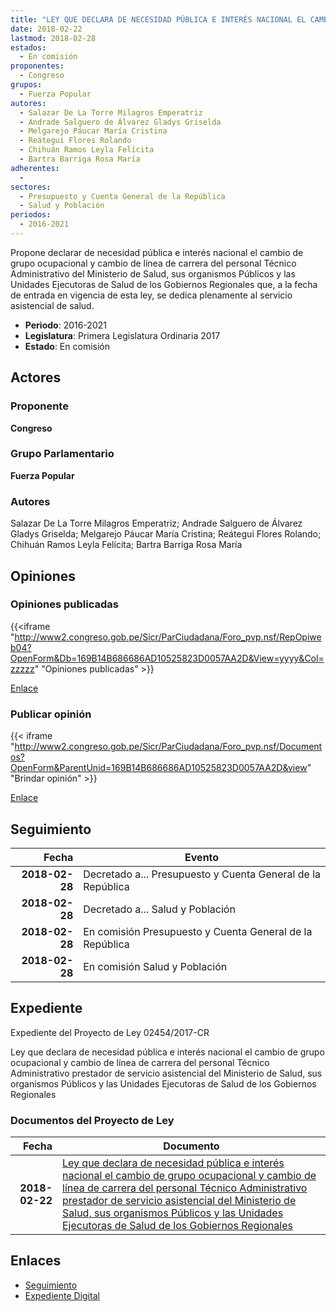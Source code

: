 ```yaml
---
title: "LEY QUE DECLARA DE NECESIDAD PÚBLICA E INTERÉS NACIONAL EL CAMBIO DE GRUPO OCUPACIONAL Y CAMBIO DE LÍNEA DE CARRERA DEL PERSONAL TÉCNICO ADMINISTRATIVO PRESTADOR DE SERVICIO ASISTENCIAL DEL MINISTERIO DE SALUD, SUS ORGANISMOS PÚBLICOS Y LAS UNIDADES EJECUTORAS DE SALUD DE LOS GOBIERNOS REGIONALES"
date: 2018-02-22
lastmod: 2018-02-28
estados: 
  - En comisión
proponentes: 
  - Congreso
grupos: 
  - Fuerza Popular
autores: 
  - Salazar De La Torre Milagros Emperatriz
  - Andrade Salguero de Álvarez Gladys Griselda
  - Melgarejo Páucar María Cristina
  - Reátegui Flores Rolando
  - Chihuán Ramos Leyla Felícita
  - Bartra Barriga Rosa María
adherentes: 
  - 
sectores: 
  - Presupuesto y Cuenta General de la República
  - Salud y Población
periodos: 
  - 2016-2021
---
```


Propone declarar de necesidad pública e interés nacional el cambio de grupo ocupacional y cambio de línea de carrera del personal Técnico Administrativo del Ministerio de Salud, sus organismos Públicos y las Unidades Ejecutoras de Salud de los Gobiernos Regionales que, a la fecha de entrada en vigencia de esta ley, se dedica plenamente al servicio asistencial de salud.

- **Periodo**: 2016-2021
- **Legislatura**: Primera Legislatura Ordinaria 2017
- **Estado**: En comisión

## Actores

### Proponente

**Congreso**

### Grupo Parlamentario

**Fuerza Popular**

### Autores

Salazar De La Torre Milagros Emperatriz; Andrade Salguero de Álvarez Gladys Griselda; Melgarejo Páucar María Cristina; Reátegui Flores Rolando; Chihuán Ramos Leyla Felícita; Bartra Barriga Rosa María


## Opiniones

### Opiniones publicadas

{{<iframe "http://www2.congreso.gob.pe/Sicr/ParCiudadana/Foro_pvp.nsf/RepOpiweb04?OpenForm&Db=169B14B686686AD10525823D0057AA2D&View=yyyy&Col=zzzzz" "Opiniones publicadas" >}}

[Enlace](http://www2.congreso.gob.pe/Sicr/ParCiudadana/Foro_pvp.nsf/RepOpiweb04?OpenForm&Db=169B14B686686AD10525823D0057AA2D&View=yyyy&Col=zzzzz)
### Publicar opinión

{{< iframe "http://www2.congreso.gob.pe/Sicr/ParCiudadana/Foro_pvp.nsf/Documentos?OpenForm&ParentUnid=169B14B686686AD10525823D0057AA2D&view" "Brindar opinión" >}}

[Enlace](http://www2.congreso.gob.pe/Sicr/ParCiudadana/Foro_pvp.nsf/Documentos?OpenForm&ParentUnid=169B14B686686AD10525823D0057AA2D&view)

## Seguimiento

| Fecha | Evento |
|------:|--------|
| **2018-02-28** | Decretado a... Presupuesto y Cuenta General de la República|
| **2018-02-28** | Decretado a... Salud y Población|
| **2018-02-28** | En comisión Presupuesto y Cuenta General de la República|
| **2018-02-28** | En comisión Salud y Población|


## Expediente

Expediente del Proyecto de Ley 02454/2017-CR

Ley que declara de necesidad pública e interés nacional el cambio de grupo ocupacional y cambio de línea de carrera del personal Técnico Administrativo prestador de servicio asistencial del Ministerio de Salud, sus organismos Públicos y las Unidades Ejecutoras de Salud de los Gobiernos Regionales


### Documentos del Proyecto de Ley

| Fecha | Documento |
|------:|--------|
| **2018-02-22** | [Ley que declara de necesidad pública e interés nacional el cambio de grupo ocupacional y cambio de línea de carrera del personal Técnico Administrativo prestador de servicio asistencial del Ministerio de Salud, sus organismos Públicos y las Unidades Ejecutoras de Salud de los Gobiernos Regionales](http://www.leyes.congreso.gob.pe/Documentos/2016_2021/Proyectos_de_Ley_y_de_Resoluciones_Legislativas/PL0245420180222.pdf) |

## Enlaces 

- [Seguimiento](http://www2.congreso.gob.pehttp://www2.congreso.gob.pe/Sicr/TraDocEstProc/CLProLey2016.nsf/f7fff46988ca05b1052578e100829cc7/b7b26a08ea4feaca0525823c007a5e9a?OpenDocument)
- [Expediente Digital](http://www2.congreso.gob.pehttp://www2.congreso.gob.pe/Sicr/TraDocEstProc/CLProLey2016.nsf/f7fff46988ca05b1052578e100829cc7/b7b26a08ea4feaca0525823c007a5e9a?OpenDocument&Click=05257FB7005EB655.eb71d0cf91d8294e05256cdf006b5706/$Body/0.1C6C)
